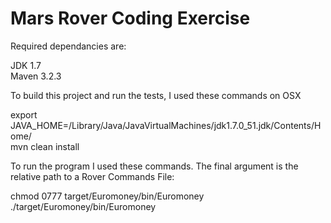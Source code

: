 # Mars Rover Coding Exercise

Required dependancies are:

JDK 1.7
<br />
Maven 3.2.3

To build this project and run the tests, I used these commands on OSX

export JAVA_HOME=/Library/Java/JavaVirtualMachines/jdk1.7.0_51.jdk/Contents/Home/
<br />
mvn clean install
<br />


To run the program I used these commands. The final argument is the relative path to a Rover Commands File:

chmod 0777 target/Euromoney/bin/Euromoney
<br />
./target/Euromoney/bin/Euromoney

